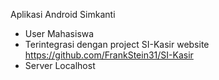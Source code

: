 Aplikasi Android Simkanti
- User Mahasiswa
- Terintegrasi dengan project SI-Kasir website https://github.com/FrankStein31/SI-Kasir
- Server Localhost
